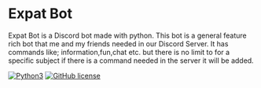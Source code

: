 # Expat Bot
Expat Bot is a Discord bot made with python. This bot is a general feature rich bot that me and my friends needed in our Discord Server.
It has commands like; information,fun,chat etc. but there is no limit to for a specific subject if there is a command needed in the server it will be added.

[![Python3](https://img.shields.io/badge/python-3.7-blue.svg)](https://github.com/Der-Eddy/discord_bot)
[![GitHub license](https://img.shields.io/badge/license-MIT-blue.svg)](https://raw.githubusercontent.com/Der-Eddy/discord_bot/master/LICENSE)